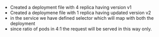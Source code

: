 * Created a deployment file with 4 replica having version v1
* Created a deploymene file with 1 replica having updated version v2
* in the service we have defined selector which will map with both the deployment
* since ratio of pods in 4:1 the request will be served in this way only.
